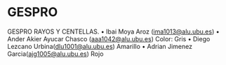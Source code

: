 # GESPRO
GESPRO RAYOS Y CENTELLAS.
• Ibai Moya Aroz (ima1013@alu.ubu.es)
• Ander Akier Ayucar Chasco (aaa1042@alu.ubu.es) Color: Gris
• Diego Lezcano Urbina(dlu1001@alu.ubu.es) Amarillo
• Adrian Jimenez Garcia(ajg1005@alu.ubu.es) Rojo
